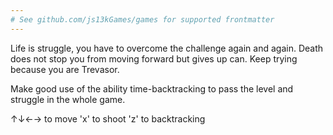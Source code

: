 ```yaml
---
# See github.com/js13kGames/games for supported frontmatter
---
```

Life is struggle, you have to overcome the challenge again and again.
Death does not stop you from moving forward but gives up can. Keep trying because you are Trevasor. 

Make good use of the ability time-backtracking to pass the level and struggle in the whole game.

↑↓←→ to move
'x' to shoot
'z' to backtracking
